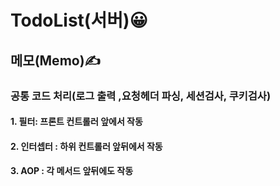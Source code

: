 # TodoList(서버)😀



## 메모(Memo)✍
### 공통 코드 처리(로그 출력 ,요청헤더 파싱, 세션검사, 쿠키검사)
#### 1. 필터: 프론트 컨트롤러 앞에서 작동
#### 2. 인터셉터 : 하위 컨트롤러 앞뒤에서 작동
#### 3. AOP : 각 메서드 앞뒤에도 작동

